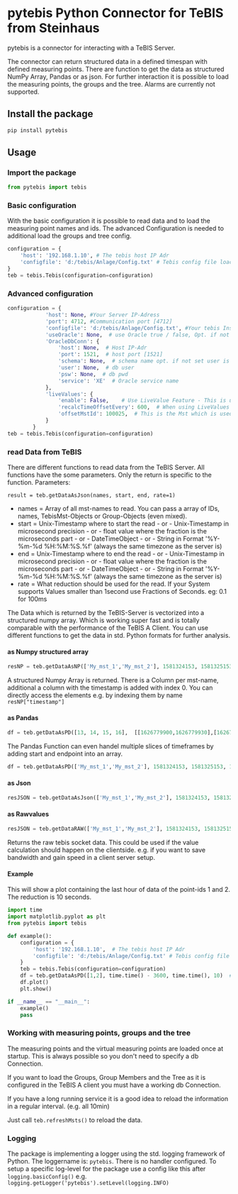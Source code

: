 # pytebis Python Connector for TeBIS from Steinhaus

pytebis is a connector for interacting with a TeBIS Server.

The connector can return structured data in a defined timespan with defined measuring points.
There are function to get the data as structured NumPy Array, Pandas or as json.
For further interaction it is possible to load the measuring points, the groups and the tree.
Alarms are currently not supported.

## Install the package

```python
pip install pytebis
```

## Usage

### Import the package

```python
from pytebis import tebis
```

### Basic configuration

With the basic configuration it is possible to read data and to load the measuring point names and ids.
The advanced Configuration is needed to additional load the groups and tree config.

```python
configuration = {
    'host': '192.168.1.10', # The tebis host IP Adr
    'configfile': 'd:/tebis/Anlage/Config.txt' # Tebis config file loaction on the server -> ask your admin
}
teb = tebis.Tebis(configuration=configuration)
```

### Advanced configuration

```python
configuration = {
            'host': None, #Your Server IP-Adress
            'port': 4712, #Communication port [4712]
            'configfile': 'd:/tebis/Anlage/Config.txt', #Your tebis Instance to connect to.
            'useOracle': None,  # use Oracle true / false, Opt. if not defined a defined OracleDbConn.Host will set it to true. Use false to deactive Oracle usage
            'OracleDbConn': {
                'host': None,  # Host IP-Adr
                'port': 1521,  # host port [1521]
                'schema': None,  # schema name opt. if not set user is used as schema name
                'user': None,  # db user
                'psw': None,  # db pwd
                'service': 'XE'  # Oracle service name
            },
            'liveValues': {
                'enable': False,    # Use LiveValue Feature - This is used to compensate possible timedrifts between the Tebis Server and the Client.
                'recalcTimeOffsetEvery': 600,  # When using LiveValues recalc TimeOffset every x Seconds
                'offsetMstId': 100025,  # This is the Mst which is used to calculate the last available Timestamp. Use a always available mst.
            }
        }
teb = tebis.Tebis(configuration=configuration)
```

### read Data from TeBIS

There are different functions to read data from the TeBIS Server. All functions have the some parameters. Only the return is specific to the function.
Parameters:

`result = teb.getDataAsJson(names, start, end, rate=1)`

- names = Array of all mst-names to read. You can pass a array of IDs, names, TebisMst-Objects or Group-Objects (even mixed).
- start = Unix-Timestamp where to start the read
          - or -
          Unix-Timestamp in microsecond precision
          - or - 
          float value where the fraction is the microseconds part
          - or -
          DateTimeObject
          - or -
          String in Format '%Y-%m-%d %H:%M:%S.%f'
          (always the same timezone as the server is)
- end = Unix-Timestamp where to end the read
          - or -
          Unix-Timestamp in microsecond precision
          - or - 
          float value where the fraction is the microseconds part
          - or -
          DateTimeObject
          - or -
          String in Format '%Y-%m-%d %H:%M:%S.%f'
          (always the same timezone as the server is)
- rate = What reduction should be used for the read. If your System supports Values smaller than 1second use Fractions of Seconds. eg: 0.1 for 100ms

The Data which is returned by the TeBIS-Server is vectorized into a structured numpy array. Which is working super fast and is totally comparable with the performance of the TeBIS A Client. You can use different functions to get the data in std. Python formats for further analysis.

#### as Numpy structured array

```python
resNP = teb.getDataAsNP(['My_mst_1','My_mst_2'], 1581324153, 1581325153, 10)
```

A structured Numpy Array is returned. There is a Column per mst-name, additional a column with the timestamp is added with index 0.
You can directly access the elements e.g. by indexing them by name `resNP["timestamp"]`

#### as Pandas

```python
df = teb.getDataAsPD([13, 14, 15, 16],  [[1626779900,1626779930],[1626779950,1626779960]],1)
```

The Pandas Function can even handel multiple slices of timeframes by adding start and endpoint into an array.

```python
df = teb.getDataAsPD(['My_mst_1','My_mst_2'], 1581324153, 1581325153, 10)
```

#### as Json

```python
resJSON = teb.getDataAsJson(['My_mst_1','My_mst_2'], 1581324153, 1581325153, 10)
```

#### as Rawvalues

```python
resJSON = teb.getDataRAW(['My_mst_1','My_mst_2'], 1581324153, 1581325153, 10)
```
Returns the raw tebis socket data. This could be used if the value calculation should happen on the clientside. e.g. if you want to save bandwidth and gain speed in a client server setup.

#### Example

This will show a plot containing the last hour of data of the point-ids 1 and 2. The reduction is 10 seconds.

```python
import time
import matplotlib.pyplot as plt
from pytebis import tebis

def example():
    configuration = {
        'host': '192.168.1.10',  # The tebis host IP Adr
        'configfile': 'd:/tebis/Anlage/Config.txt' # Tebis config file loaction on the server -> ask your admin
    }
    teb = tebis.Tebis(configuration=configuration)
    df = teb.getDataAsPD([1,2], time.time() - 3600, time.time(), 10)  # adjust which points you want to load pass id, name, mst- or group-Object
    df.plot()
    plt.show()

if __name__ == "__main__":
    example()
    pass
```

### Working with measuring points, groups and the tree

The measuring points and the virtual measuring points are loaded once at startup. This is always possible so you don't need to specify a db Connection.

If you want to load the Groups, Group Members and the Tree as it is configured in the TeBIS A client you must have a working db Connection.

If you have a long running service it is a good idea to reload the information in a regular interval. (e.g. all 10min)

Just call ```teb.refreshMsts()``` to reload the data.


### Logging

The package is implementing a logger using the std. logging framework of Python. The loggername is: ```pytebis```. There is no handler configured. To setup a specific log-level for the package use a config like this after ```logging.basicConfig()``` e.g. ```logging.getLogger('pytebis').setLevel(logging.INFO)``` 
